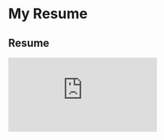 # My Resume

## Resume
![Resume](https://cdn.rawgit.com/Sunil6591/MyProfile/77a11bd2/MyProfile.pdf)

